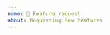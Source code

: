```yaml
---
name: 🎁 Feature request
about: Requesting new features
---
```


<!-- Please describe the desired feature, especially detailing the problem it should solve  -->
